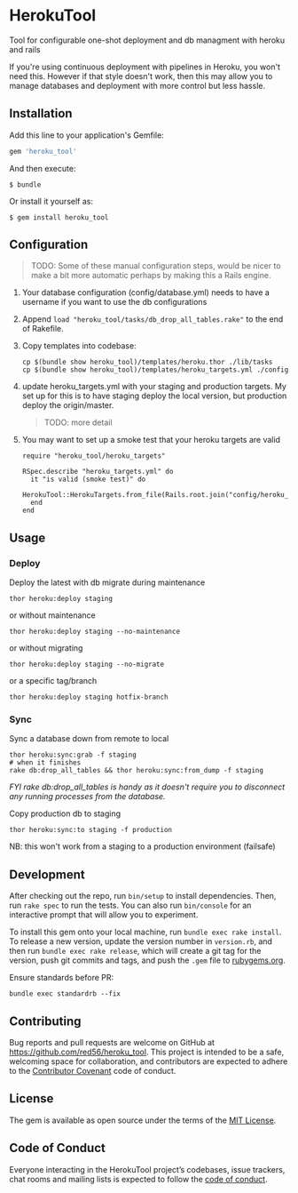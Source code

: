 # HerokuTool

Tool for configurable one-shot deployment and db managment with heroku and rails

If you're using continuous deployment with pipelines in Heroku, you won't need this. However if that style doesn't work, then this may allow you to manage databases and deployment with more control but less hassle.

## Installation

Add this line to your application's Gemfile:

```ruby
gem 'heroku_tool'
```

And then execute:

    $ bundle

Or install it yourself as:

    $ gem install heroku_tool

## Configuration

> TODO: Some of these manual configuration steps, would be nicer to make a bit more automatic perhaps by making this a Rails engine.

1) Your database configuration (config/database.yml) needs to have a username if you want to use the db configurations

2) Append `load "heroku_tool/tasks/db_drop_all_tables.rake"` to the end of Rakefile. 

3) Copy templates into codebase:

       cp $(bundle show heroku_tool)/templates/heroku.thor ./lib/tasks
       cp $(bundle show heroku_tool)/templates/heroku_targets.yml ./config

4) update heroku_targets.yml with your staging and production targets. 
  My set up for this is to have staging deploy the local version, but production 
  deploy the origin/master.

      > TODO: more detail
 
5) You may want to set up a smoke test that your heroku targets are valid
 
       require "heroku_tool/heroku_targets"
       
       RSpec.describe "heroku_targets.yml" do
         it "is valid (smoke test)" do 
           HerokuTool::HerokuTargets.from_file(Rails.root.join("config/heroku_targets.yml"))
         end
       end

## Usage

### Deploy 

Deploy the latest with db migrate during maintenance

    thor heroku:deploy staging

or without maintenance

    thor heroku:deploy staging --no-maintenance

or without migrating

    thor heroku:deploy staging --no-migrate
    
or a specific tag/branch

    thor heroku:deploy staging hotfix-branch


### Sync

Sync a database down from remote to local 

    thor heroku:sync:grab -f staging
    # when it finishes
    rake db:drop_all_tables && thor heroku:sync:from_dump -f staging

_FYI rake db:drop_all_tables is handy as it doesn't require you to disconnect any running processes from the database._

Copy production db to staging

    thor heroku:sync:to staging -f production

NB: this won't work from a staging to a production environment (failsafe)
    

## Development

After checking out the repo, run `bin/setup` to install dependencies. Then, run `rake spec` to run the tests. You can also run `bin/console` for an interactive prompt that will allow you to experiment.

To install this gem onto your local machine, run `bundle exec rake install`. To release a new version, update the version number in `version.rb`, and then run `bundle exec rake release`, which will create a git tag for the version, push git commits and tags, and push the `.gem` file to [rubygems.org](https://rubygems.org).

Ensure standards before PR:

    bundle exec standardrb --fix

## Contributing

Bug reports and pull requests are welcome on GitHub at https://github.com/red56/heroku_tool. This project is intended to be a safe, welcoming space for collaboration, and contributors are expected to adhere to the [Contributor Covenant](http://contributor-covenant.org) code of conduct.

## License

The gem is available as open source under the terms of the [MIT License](https://opensource.org/licenses/MIT).

## Code of Conduct

Everyone interacting in the HerokuTool project’s codebases, issue trackers, chat rooms and mailing lists is expected to follow the [code of conduct](https://github.com/red56/heroku_tool/blob/master/CODE_OF_CONDUCT.md).
